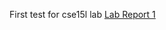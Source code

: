 First test for cse15l lab
[Lab Report 1](https://summera0318.github.io/cse15l-lab-reports/lab-report-1-week-0.html)
